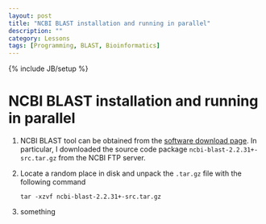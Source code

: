 ```yaml
---
layout: post
title: "NCBI BLAST installation and running in parallel"
description: ""
category: Lessons
tags: [Programming, BLAST, Bioinformatics]
---
```

{% include JB/setup %}


# NCBI BLAST installation and running in parallel

1. NCBI BLAST tool can be obtained from the [software download page](http://blast.ncbi.nlm.nih.gov/Blast.cgi?PAGE_TYPE=BlastDocs&DOC_TYPE=Download). In particular, I downloaded the source code package `ncbi-blast-2.2.31+-src.tar.gz` from the NCBI FTP server.

1. Locate a random place in disk and unpack the `.tar.gz` file with the following command

   	`tar -xzvf ncbi-blast-2.2.31+-src.tar.gz`

1. something	
	